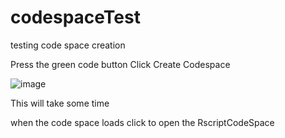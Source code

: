 # codespaceTest
testing code space creation

Press the green code button
Click Create Codespace


![image](https://github.com/ADK-OPT/codespaceTest/assets/114499769/39fc7f73-5cdc-466c-b3cd-1864b2f48a81)

This will take some time

when the code space loads click to open the RscriptCodeSpace

